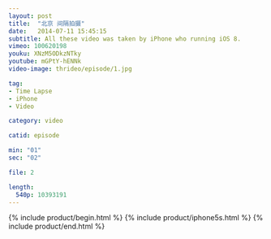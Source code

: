 ```yaml
---
layout: post
title:  "北京 间隔拍摄"
date:   2014-07-11 15:45:15
subtitle: All these video was taken by iPhone who running iOS 8.
vimeo: 100620198
youku: XNzM5ODkzNTky
youtube: mGPtY-hENNk
video-image: thrideo/episode/1.jpg

tag:
- Time Lapse
- iPhone
- Video

category: video

catid: episode

min: "01"
sec: "02"

file: 2

length:
  540p: 10393191
---
```


{% include product/begin.html %}
{% include product/iphone5s.html %}
{% include product/end.html %}